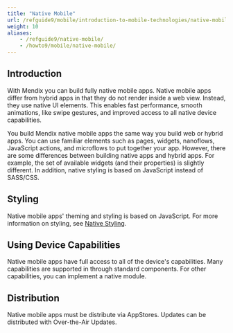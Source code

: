 ```yaml
---
title: "Native Mobile"
url: /refguide9/mobile/introduction-to-mobile-technologies/native-mobile/
weight: 10
aliases:
    - /refguide9/native-mobile/
    - /howto9/mobile/native-mobile/
---
```


## Introduction

With Mendix you can build fully native mobile apps. Native mobile apps differ from hybrid apps in that they do not render inside a web view. Instead, they use native UI elements. This enables fast performance, smooth animations, like swipe gestures, and improved access to all native device capabilities.

You build Mendix native mobile apps the same way you build web or hybrid apps. You can use familiar elements such as pages, widgets, nanoflows, JavaScript actions, and microflows to put together your app. However, there are some differences between building native apps and hybrid apps. For example, the set of available widgets (and their properties) is slightly different. In addition, native styling is based on JavaScript instead of SASS/CSS. 

## Styling

Native mobile apps' theming and styling is based on JavaScript. For more information on styling, see [Native Styling](/refguide9/native-styling-refguide/). 

## Using Device Capabilities

Native mobile apps have full access to all of the device's capabilities. Many capabilities are supported in through standard components. For other capabilities, you can implement a native module.

## Distribution

Native mobile apps must be distribute via AppStores. Updates can be distributed with Over-the-Air Updates.
